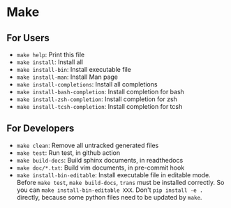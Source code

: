 # Make

## For Users

- `make help`: Print this file
- `make install`: Install all
- `make install-bin`: Install executable file
- `make install-man`: Install Man page
- `make install-completions`: Install all completions
- `make install-bash-completion`: Install completion for bash
- `make install-zsh-completion`: Install completion for zsh
- `make install-tcsh-completion`: Install completion for tcsh

## For Developers

- `make clean`: Remove all untracked generated files
- `make test`: Run test, in github action
- `make build-docs`: Build sphinx documents, in readthedocs
- `make doc/*.txt`: Build vim documents, in pre-commit hook
- `make install-bin-editable`: Install executable file in editable mode. Before
  `make test`, `make build-docs`, `trans` must be installed
  correctly. So you can `make install-bin-editable XXX`. Don't `pip install -e .`
  directly, because some python files need to be updated by `make`.
